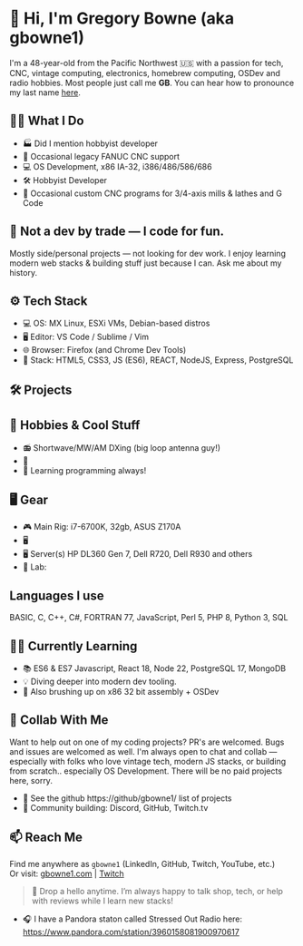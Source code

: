 # 👋 Hi, I'm Gregory Bowne (aka gbowne1)

I'm a 48-year-old from the Pacific Northwest 🇺🇸 with a passion for tech, CNC, vintage computing, electronics, homebrew computing, OSDev and radio hobbies. Most people just call me **GB**. You can hear how to pronounce my last name [here](https://www.howtopronounce.com/bowne).

## 👨‍🏭 What I Do

- 🏭 Did I mention hobbyist developer
- 💼 Occasional legacy FANUC CNC support
- 💻 OS Development, x86 IA-32, i386/486/586/686
- 🛠️ Hobbyist Developer
- 🧰 Occasional custom CNC programs for 3/4-axis mills & lathes and G Code

## 🧠 Not a dev by trade — I code for fun.

Mostly side/personal projects — not looking for dev work. I enjoy learning modern web stacks & building stuff just because I can. Ask me about my history.

## ⚙️ Tech Stack

- 💻 OS: MX Linux, ESXi VMs, Debian-based distros
- 🖥️ Editor: VS Code / Sublime / Vim
- 🌐 Browser: Firefox (and Chrome Dev Tools)
- 🧱 Stack: HTML5, CSS3, JS (ES6), REACT, NodeJS, Express, PostgreSQL

## 🛠️ Projects

## 📡 Hobbies & Cool Stuff

- 📻 Shortwave/MW/AM DXing (big loop antenna guy!)
- 🔩 
- 🧠 Learning programming always!

## 🖥️ Gear

- 🎮 Main Rig: i7-6700K, 32gb, ASUS Z170A
- 🖥️ 
- 🖥️ Server(s) HP DL360 Gen 7, Dell R720, Dell R930 and others
- 🔌 Lab: 


## Languages I use

BASIC, C, C++, C#, FORTRAN 77, JavaScript, Perl 5, PHP 8, Python 3, SQL

## 🧑‍🎓 Currently Learning

- 📚 ES6 & ES7 Javascript, React 18, Node 22, PostgreSQL 17, MongoDB
- 💡 Diving deeper into modern dev tooling.
- 🔧 Also brushing up on x86 32 bit assembly + OSDev

## 🤝 Collab With Me

Want to help out on one of my coding projects? PR's are welcomed.  Bugs and issues are welcomed as well. I'm always open to chat and collab — especially with folks who love vintage tech, modern JS stacks, or building from scratch.. especially OS Development. There will be no paid projects here, sorry.

- 🔗 See the github https://github/gbowne1/ list of projects 
- 👥 Community building: Discord, GitHub, Twitch.tv

## 📫 Reach Me

Find me anywhere as `gbowne1` (LinkedIn, GitHub, Twitch, YouTube, etc.)  
Or visit: [gbowne1.com](https://gbowne1.com) | [Twitch](https://www.twitch.tv/gbowne1)

> 💬 Drop a hello anytime. I’m always happy to talk shop, tech, or help with reviews while I learn new stacks!

- 🎧 I have a Pandora staton called Stressed Out Radio here: https://www.pandora.com/station/3960158081900970617